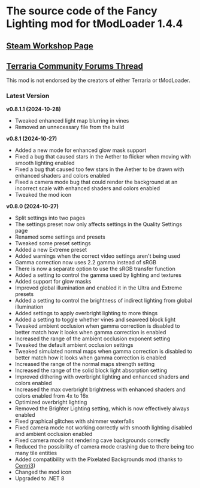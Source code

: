 ﻿# The source code of the Fancy Lighting mod for tModLoader 1.4.4

## [Steam Workshop Page](https://steamcommunity.com/sharedfiles/filedetails/?id=2822950837)
## [Terraria Community Forums Thread](https://forums.terraria.org/index.php?threads/fancy-lighting-mod.113067/)

This mod is not endorsed by the creators of either Terraria or tModLoader.

### Latest Version

**v0.8.1.1 (2024-10-28)**
- Tweaked enhanced light map blurring in vines
- Removed an unnecessary file from the build

**v0.8.1 (2024-10-27)**
- Added a new mode for enhanced glow mask support
- Fixed a bug that caused stars in the Aether to flicker when moving with smooth lighting enabled
- Fixed a bug that caused too few stars in the Aether to be drawn with enhanced shaders and colors enabled
- Fixed a camera mode bug that could render the background at an incorrect scale with enhanced shaders and colors enabled
- Tweaked the mod icon

**v0.8.0 (2024-10-27)**
- Split settings into two pages
- The settings preset now only affects settings in the Quality Settings page
- Renamed some settings and presets
- Tweaked some preset settings
- Added a new Extreme preset
- Added warnings when the correct video settings aren't being used
- Gamma correction now uses 2.2 gamma instead of sRGB
- There is now a separate option to use the sRGB transfer function
- Added a setting to control the gamma used by lighting and textures
- Added support for glow masks
- Improved global illumination and enabled it in the Ultra and Extreme presets
- Added a setting to control the brightness of indirect lighting from global illumination
- Added settings to apply overbright lighting to more things
- Added a setting to toggle whether vines and seaweed block light
- Tweaked ambient occlusion when gamma correction is disabled to better match how it looks when gamma correction is enabled
- Increased the range of the ambient occlusion exponent setting
- Tweaked the default ambient occlusion settings
- Tweaked simulated normal maps when gamma correction is disabled to better match how it looks when gamma correction is enabled
- Increased the range of the normal maps strength setting
- Increased the range of the solid block light absorption setting
- Improved dithering with overbright lighting and enhanced shaders and colors enabled
- Increased the max overbright brightness with enhanced shaders and colors enabled from 4x to 16x
- Optimized overbright lighting
- Removed the Brighter Lighting setting, which is now effectively always enabled
- Fixed graphical glitches with shimmer waterfalls
- Fixed camera mode not working correctly with smooth lighting disabled and ambient occlusion enabled
- Fixed camera mode not rendering cave backgrounds correctly
- Reduced the possibility of camera mode crashing due to there being too many tile entities
- Added compatibility with the Pixelated Backgrounds mod (thanks to [Centri3](https://github.com/Centri3))
- Changed the mod icon
- Upgraded to .NET 8